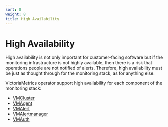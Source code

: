 ```yaml
---
sort: 8
weight: 8
title: High Availability
---
```


# High Availability

High availability is not only important for customer-facing software but if the monitoring infrastructure is not highly available, then there is a risk that operations people are not notified of alerts.
Therefore, high availability must be just as thought through for the monitoring stack, as for anything else.

VictoriaMetrics operator support high availability for each component of the monitoring stack:

- [VMCluster](https://docs.victoriametrics.com/operator/resources/vmcluster.html#high-availability)
- [VMAgent](https://docs.victoriametrics.com/operator/resources/vmagent.html#high-availability)
- [VMAlert](https://docs.victoriametrics.com/operator/resources/vmalert.html#high-availability)
- [VMAlertmanager](https://docs.victoriametrics.com/operator/resources/vmalertmanager.html#high-availability)
- [VMAuth](https://docs.victoriametrics.com/operator/resources/vmauth.html#high-availability)

<!-- TODO: HA for operator -->
